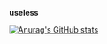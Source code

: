 **useless**

[![Anurag's GitHub stats](https://github-readme-stats.vercel.app/api?username=unseenrikk&show_icons=true&theme=midnight-purple)](https://github.com/anuraghazra/github-readme-stats)
